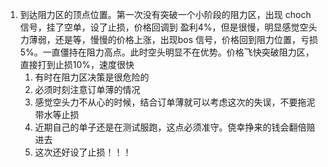 1. 到达阻力区的顶点位置。第一次没有突破一个小阶段的阻力区，出现 choch 信号，挂了空单，设了止损，价格回调到 盈利4%，但是很慢，明显感觉空头力薄弱，还是等，慢慢的价格上涨，出现bos 信号，价格回到阻力位置，亏损5%。一直僵持在阻力高点。此时空头明显不在优势。价格飞快突破阻力区，直接打到止损10%，速度很快
	1. 有时在阻力区决策是很危险的
	2. 必须时刻注意订单薄的情况
	3. 感觉空头力不从心的时候，结合订单薄就可以考虑这次的失误，不要拖泥带水等止损
	4. 近期自己的单子还是在测试服跑，这点必须准守。侥幸挣来的钱会翻倍赔进去
	5. 这次还好设了止损！！！